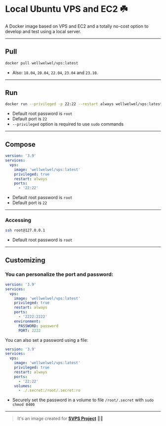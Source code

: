 # Local Ubuntu VPS and EC2 ☘️

A Docker image based on VPS and EC2 and a totally no-cost option to develop and test using a local server.

---

## Pull

```sh
docker pull wellwelwel/vps:latest
```

- Also: `18.04`, `20.04`, `22.04`, `23.04` and `23.10`.

---

## Run

```sh
docker run --privileged -p 22:22 --restart always wellwelwel/vps:latest
```

- Default root password is `root`
- Default port is `22`
- `--privileged` option is required to use `sudo` commands

---

## Compose

```yml
version: '3.9'
services:
  vps:
    image: 'wellwelwel/vps:latest'
    privileged: true
    restart: always
    ports:
      - '22:22'
```

- Default root password is `root`
- Default port is `22`

---

### Accessing

```sh
ssh root@127.0.0.1
```

- Default root password is `root`

---

## Customizing

### You can personalize the port and password:

```yml
version: '3.9'
services:
  vps:
    image: 'wellwelwel/vps:latest'
    privileged: true
    restart: always
    ports:
      - '2222:2222'
    environment:
      PASSWORD: password
      PORT: 2222
```

You can also set a password using a file:

```yml
version: '3.9'
services:
  vps:
    image: 'wellwelwel/vps:latest'
    privileged: true
    restart: always
    ports:
      - '22:22'
    volumes:
      - ./.secret:/root/.secret:ro
```

- Securely set the password in a volume to file `/root/.secret` with `sudo chmod 0400`

---

> It's an image created for [**SVPS Project**](https://github.com/wellwelwel/svps) 🧙🏻
